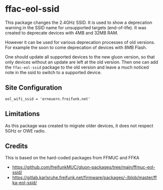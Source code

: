 # ffac-eol-ssid

This package changes the 2.4GHz SSID. It is used to show a deprecation warning in the SSID name for unsupported targets (end-of-life).
It was created to deprecate devices with 4MB and 32MB RAM.

However it can be used for various deprecation processes of old versions.
For example the soon to come deprecation of devices with 8MB Flash.

One should update all supported devices to the new gluon version, so that only devices without an update are left at the old version.
Then one can add the `ffac-eol-ssid` package to the old version and leave a much noticed note in the ssid to switch to a supported device.


## Site Configuration

```
eol_wifi_ssid = 'erneuern.freifunk.net'
```

## Limitations

As this package was created to migrate older devices, it does not respect 5GHz or OWE radio.

## Credits

This is based on the hard-coded packages from FFMUC and FFKA

- https://github.com/freifunkMUC/gluon-packages/tree/main/ffmuc-eol-ssid/
- https://gitlab.karlsruhe.freifunk.net/firmware/packages/-/blob/master/ffka-eol-ssid/
